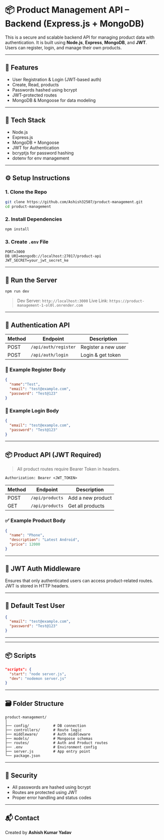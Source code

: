 # 📦 Product Management API – Backend (Express.js + MongoDB)

This is a secure and scalable backend API for managing product data with authentication. It is built using **Node.js**, **Express**, **MongoDB**, and **JWT**. Users can register, login, and manage their own products.

---

## 🚀 Features

- User Registration & Login (JWT-based auth)
- Create, Read, products
- Passwords hashed using bcrypt
- JWT-protected routes
- MongoDB & Mongoose for data modeling

---

## 🧱 Tech Stack

- Node.js
- Express.js
- MongoDB + Mongoose
- JWT for Authentication
- bcryptjs for password hashing
- dotenv for env management

---

## ⚙️ Setup Instructions

### 1. Clone the Repo

```bash
git clone https://github.com/Ashish32507/product-management.git
cd product-management
```

### 2. Install Dependencies

```bash
npm install
```

### 3. Create `.env` File

```env
PORT=3000
DB_URI=mongodb://localhost:27017/product-api
JWT_SECRET=your_jwt_secret_ke
```

---

## 🏁 Run the Server

```bash
npm run dev
```

> Dev Server: `http://localhost:3000`
> Live Link: `https://product-management-1-ol0l.onrender.com`

---

## 🔐 Authentication API

| Method | Endpoint            | Description         |
|--------|---------------------|---------------------|
| POST   | `/api/auth/register`| Register a new user |
| POST   | `/api/auth/login`   | Login & get token   |


### 🔐 Example Register Body

```json
{
  "name":"Test",
  "email": "test@example.com",
  "password": "Test@123"
}
```

### 🔐 Example Login Body

```json
{
  "email": "test@example.com",
  "password": "Test@123"
}
```

---

## 📦 Product API (JWT Required)

> All product routes require Bearer Token in headers.

```http
Authorization: Bearer <JWT_TOKEN>
```

| Method | Endpoint         | Description         |
|--------|------------------|---------------------|
| POST   | `/api/products`  | Add a new product   |
| GET    | `/api/products`  | Get all products    |

### ✅ Example Product Body

```json
{
  "name": "Phone",
  "description": "Latest Android",
  "price": 12000
}
```

---

## 🔐 JWT Auth Middleware

Ensures that only authenticated users can access product-related routes. JWT is stored in HTTP headers.

---

## 📌 Default Test User

```json
{
  "email": "test@example.com",
  "password": "Test@123"
}
```

---

---

## 📦 Scripts

```json
"scripts": {
  "start": "node server.js",
  "dev": "nodemon server.js"
}
```

---

## 🗃 Folder Structure

```
product-management/
│
├── config/           # DB connection
├── controllers/      # Route logic
├── middleware/       # Auth middleware
├── models/           # Mongoose schemas
├── routes/           # Auth and Product routes
├── .env              # Environment config
├── server.js         # App entry point
└── package.json
```

---

## 🔐 Security

- All passwords are hashed using bcrypt
- Routes are protected using JWT
- Proper error handling and status codes

---

## 📬 Contact

Created by **Ashish Kumar Yadav**  
